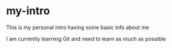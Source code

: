 # my-intro
This is my personal intro having some basic info about me

I am currently learning Git and need to learn as much as possible

